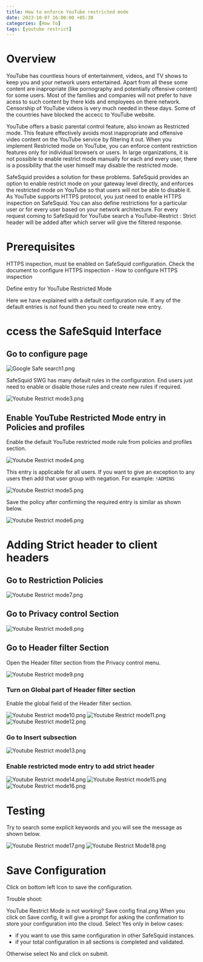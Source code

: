 ```yaml
---
title: How to enforce YouTube restricted mode
date: 2023-10-07 16:00:00 +05:30
categories: [How To]
tags: [youtube restrict]
---
```


# Overview

YouTube has countless hours of entertainment, videos, and TV shows to
keep you and your network users entertained. Apart from all these some
content are inapropriate (like pornography and potentially offensive
content) for some users. Most of the families and companies will not
prefer to have acess to such content by there kids and employees on
there network. Censorship of YouTube videos is very much needed in
these days. Some of the countries have blocked the accecc to YouTube
website.

YouTube offers a basic parental control feature, also known as
Restricted mode. This feature effectively avoids most inappropriate and
offensive video content on the YouTube service by filtering it out.
When you implement Restricted mode on YouTube, you can enforce content
restriction features only for individual browsers or users. In large
organizations, it is not possible to enable restrict mode manually for
each and every user, there is a possibility that the user himself may
disable the restricted mode.

SafeSquid provides a solution for these problems. SafeSquid provides an
option to enable restrict mode on your gateway level directly, and
enforces the restricted mode on YouTube so that users will not be able
to disable it. As YouTube supports HTTPS protocol, you just need to
enable HTTPS inspection on SafeSquid. You can also define restrictions
for a particular user or for every user based on your network
architecture.
For every request coming to SafeSquid for YouTube search a
YouTube-Restrict : Strict header will be added after which server will
give the filtered response.

# Prerequisites

HTTPS inspection, must be enabled on SafeSquid configuration. Check the
document to configure HTTPS inspection - How to configure HTTPS
inspection

Define entry for YouTube Restricted Mode

Here we have explained with a default configuration rule. If any of the
default entries is not found then you need to create new entry.

# ccess the SafeSquid Interface

## Go to configure page

![Google Safe search1.png](Google%20Safe%20search1.png)

SafeSquid SWG has many default rules in the configuration. End users just need to enable or disable those rules and create new rules if required.

![Youtube Restrict mode3.png](Youtube%20Restrict%20mode3.png)

## Enable YouTube Restricted Mode entry in Policies and profiles

Enable the default YouTube restricted mode rule from policies and profiles section.

![Youtube Restrict mode4.png](Youtube%20Restrict%20mode4.png)

This entry is applicable for all users. If you want to give an exception to any users then add that user group with negation. For example: `!ADMINS`

![Youtube Restrict mode5.png](Youtube%20Restrict%20mode5.png)

Save the policy after confirming the required entry is similar as shown below.

![Youtube Restrict mode6.png](Youtube%20Restrict%20mode6.png)

# Adding Strict header to client headers

## Go to Restriction Policies

![Youtube Restrict mode7.png](Youtube%20Restrict%20mode7.png)

## Go to Privacy control Section

![Youtube Restrict mode8.png](Youtube%20Restrict%20mode8.png)

## Go to Header filter Section

Open the Header filter section from the Privacy control menu.

![Youtube Restrict mode9.png](Youtube%20Restrict%20mode9.png)

### Turn on Global part of Header filter section

Enable the global field of the Header filter section.

![Youtube Restrict mode10.png](Youtube%20Restrict%20mode10.png)
![Youtube Restrict mode11.png](Youtube%20Restrict%20mode11.png)
![Youtube Restrict mode12.png](Youtube%20Restrict%20mode12.png)

### Go to Insert subsection

![Youtube Restrict mode13.png](Youtube%20Restrict%20mode13.png)

### Enable restricted mode entry to add strict header

![Youtube Restrict mode14.png](Youtube%20Restrict%20mode14.png)
![Youtube Restrict mode15.png](Youtube%20Restrict%20mode15.png)
![Youtube Restrict mode16.png](Youtube%20Restrict%20mode16.png)

# Testing

Try to search some explicit keywords and you will see the message as shown below.

![Youtube Restrict mode17.png](Youtube%20Restrict%20mode17.png)
![Youtube Restrict Mode18.png](Youtube%20Restrict%20Mode18.png)


# Save Configuration

Click on bottom left Icon to save the configuration.

Trouble shoot:

YouTube Restrict Mode is not working?
Save config final.png
When you click on Save config, it will give a prompt for asking the
confirmation to store your configuration  into the cloud.
Select Yes only in below cases:
  * if you want to use this same configuration in other SafeSquid
 instances.
  * if your total configuration in all sections is completed and
 validated.

Otherwise select No and click on submit.